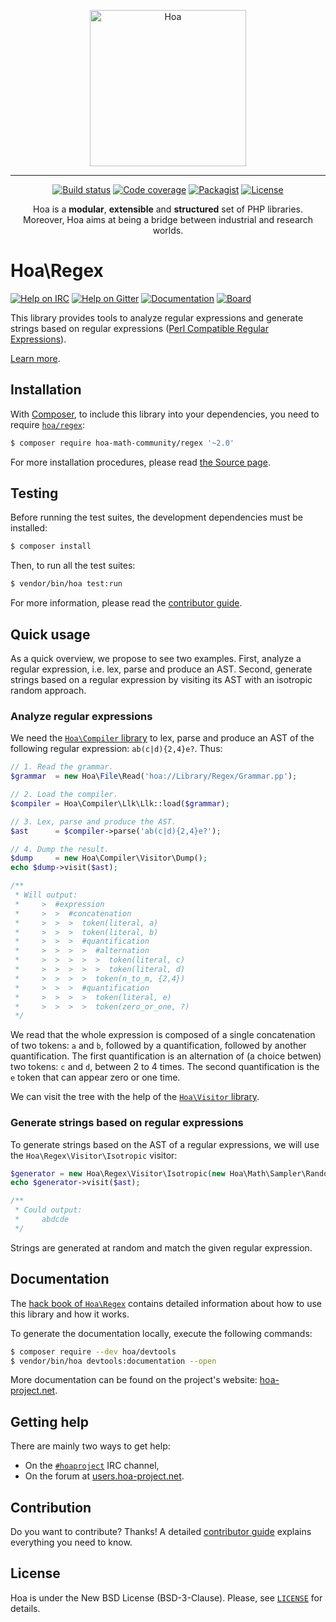 <p align="center">
  <img src="https://static.hoa-project.net/Image/Hoa.svg" alt="Hoa" width="250px" />
</p>

---

<p align="center">
  <a href="https://travis-ci.org/hoaproject/regex"><img src="https://img.shields.io/travis/hoaproject/regex/master.svg" alt="Build status" /></a>
  <a href="https://coveralls.io/github/hoaproject/regex?branch=master"><img src="https://img.shields.io/coveralls/hoaproject/regex/master.svg" alt="Code coverage" /></a>
  <a href="https://packagist.org/packages/hoa/regex"><img src="https://img.shields.io/packagist/dt/hoa/regex.svg" alt="Packagist" /></a>
  <a href="https://hoa-project.net/LICENSE"><img src="https://img.shields.io/packagist/l/hoa/regex.svg" alt="License" /></a>
</p>
<p align="center">
  Hoa is a <strong>modular</strong>, <strong>extensible</strong> and
  <strong>structured</strong> set of PHP libraries.<br />
  Moreover, Hoa aims at being a bridge between industrial and research worlds.
</p>

# Hoa\Regex

[![Help on IRC](https://img.shields.io/badge/help-%23hoaproject-ff0066.svg)](https://webchat.freenode.net/?channels=#hoaproject)
[![Help on Gitter](https://img.shields.io/badge/help-gitter-ff0066.svg)](https://gitter.im/hoaproject/central)
[![Documentation](https://img.shields.io/badge/documentation-hack_book-ff0066.svg)](https://central.hoa-project.net/Documentation/Library/Regex)
[![Board](https://img.shields.io/badge/organisation-board-ff0066.svg)](https://waffle.io/hoaproject/regex)

This library provides tools to analyze regular expressions and generate strings
based on regular expressions ([Perl Compatible Regular
Expressions](http://pcre.org)).

[Learn more](https://central.hoa-project.net/Documentation/Library/Regex).

## Installation

With [Composer](https://getcomposer.org/), to include this library into
your dependencies, you need to
require [`hoa/regex`](https://packagist.org/packages/hoa/regex):

```sh
$ composer require hoa-math-community/regex '~2.0'
```

For more installation procedures, please read [the Source
page](https://hoa-project.net/Source.html).

## Testing

Before running the test suites, the development dependencies must be installed:

```sh
$ composer install
```

Then, to run all the test suites:

```sh
$ vendor/bin/hoa test:run
```

For more information, please read the [contributor
guide](https://hoa-project.net/Literature/Contributor/Guide.html).

## Quick usage

As a quick overview, we propose to see two examples. First, analyze a regular
expression, i.e. lex, parse and produce an AST. Second, generate strings based
on a regular expression by visiting its AST with an isotropic random approach.

### Analyze regular expressions

We need the [`Hoa\Compiler`
library](https://central.hoa-project.net/Resource/Library/Compiler) to lex, parse
and produce an AST of the following regular expression: `ab(c|d){2,4}e?`. Thus:

```php
// 1. Read the grammar.
$grammar  = new Hoa\File\Read('hoa://Library/Regex/Grammar.pp');

// 2. Load the compiler.
$compiler = Hoa\Compiler\Llk\Llk::load($grammar);

// 3. Lex, parse and produce the AST.
$ast      = $compiler->parse('ab(c|d){2,4}e?');

// 4. Dump the result.
$dump     = new Hoa\Compiler\Visitor\Dump();
echo $dump->visit($ast);

/**
 * Will output:
 *     >  #expression
 *     >  >  #concatenation
 *     >  >  >  token(literal, a)
 *     >  >  >  token(literal, b)
 *     >  >  >  #quantification
 *     >  >  >  >  #alternation
 *     >  >  >  >  >  token(literal, c)
 *     >  >  >  >  >  token(literal, d)
 *     >  >  >  >  token(n_to_m, {2,4})
 *     >  >  >  #quantification
 *     >  >  >  >  token(literal, e)
 *     >  >  >  >  token(zero_or_one, ?)
 */
```

We read that the whole expression is composed of a single concatenation of two
tokens: `a` and `b`, followed by a quantification, followed by another
quantification. The first quantification is an alternation of (a choice betwen)
two tokens: `c` and `d`, between 2 to 4 times. The second quantification is the
`e` token that can appear zero or one time.

We can visit the tree with the help of the [`Hoa\Visitor`
library](https://central.hoa-project.net/Resource/Library/Visitor).

### Generate strings based on regular expressions

To generate strings based on the AST of a regular expressions, we will use the
`Hoa\Regex\Visitor\Isotropic` visitor:

```php
$generator = new Hoa\Regex\Visitor\Isotropic(new Hoa\Math\Sampler\Random());
echo $generator->visit($ast);

/**
 * Could output:
 *     abdcde
 */
```

Strings are generated at random and match the given regular expression.

## Documentation

The
[hack book of `Hoa\Regex`](https://central.hoa-project.net/Documentation/Library/Regex)
contains detailed information about how to use this library and how it works.

To generate the documentation locally, execute the following commands:

```sh
$ composer require --dev hoa/devtools
$ vendor/bin/hoa devtools:documentation --open
```

More documentation can be found on the project's website:
[hoa-project.net](https://hoa-project.net/).

## Getting help

There are mainly two ways to get help:

  * On the [`#hoaproject`](https://webchat.freenode.net/?channels=#hoaproject)
    IRC channel,
  * On the forum at [users.hoa-project.net](https://users.hoa-project.net).

## Contribution

Do you want to contribute? Thanks! A detailed [contributor
guide](https://hoa-project.net/Literature/Contributor/Guide.html) explains
everything you need to know.

## License

Hoa is under the New BSD License (BSD-3-Clause). Please, see
[`LICENSE`](https://hoa-project.net/LICENSE) for details.
